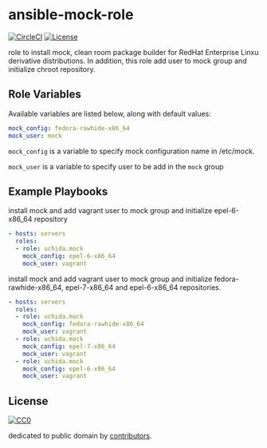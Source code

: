 # ansible-mock-role

[![CircleCI](https://img.shields.io/circleci/project/uchida/ansible-mock-role.svg)](https://circleci.com/gh/uchida/ansible-mock-role)
[![License](https://img.shields.io/github/license/uchida/ansible-mock-role.svg)](http://creativecommons.org/publicdomain/zero/1.0/deed)

role to install mock, clean room package builder for RedHat Enterprise Linxu derivative distributions.
In addition, this role add user to mock group and initialize chroot repository.

## Role Variables

Available variables are listed below, along with default values:

```yaml
mock_config: fedora-rawhide-x86_64
mock_user: mock
```

`mock_config` is a variable to specify mock configuration name in /etc/mock.

`mock_user` is a variable to specify user to be add in the `mock` group

## Example Playbooks

install mock and add vagrant user to mock group and initialize epel-6-x86_64 repository

```yaml
- hosts: servers
  roles:
  - role: uchida.mock
    mock_config: epel-6-x86_64
    mock_user: vagrant
```

install mock and add vagrant user to mock group and initialize fedora-rawhide-x86_64, epel-7-x86_64 and epel-6-x86_64 repositories.

```yaml
- hosts: servers
  roles:
  - role: uchida.mock
    mock_config: fedora-rawhide-x86_64
    mock_user: vagrant
  - role: uchida.mock
    mock_config: epel-7-x86_64
    mock_user: vagrant
  - role: uchida.mock
    mock_config: epel-6-x86_64
    mock_user: vagrant
```

## License

[![CC0](http://i.creativecommons.org/p/zero/1.0/88x31.png "CC0")](http://creativecommons.org/publicdomain/zero/1.0/deed)

dedicated to public domain by [contributors](https://github.com/uchida/ansible-mock-role/graphs/contributors).

